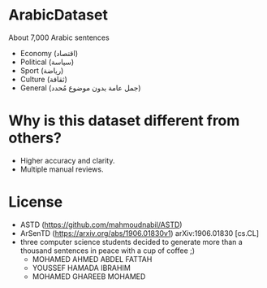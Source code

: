 # ArabicDataset
 About 7,000 Arabic sentences
* Economy (اقتصاد)
* Political (سياسة)
* Sport (رياضة)
* Culture (ثقافة)
* General (جمل عامة بدون موضوع مُحدد)
# Why is this dataset different from others?
* Higher accuracy and clarity.
* Multiple manual reviews.
# License
* ASTD (https://github.com/mahmoudnabil/ASTD)
* ArSenTD (https://arxiv.org/abs/1906.01830v1) arXiv:1906.01830 [cs.CL]
* three computer science students decided to generate more than a thousand sentences in peace with a cup of coffee ;)
   * MOHAMED AHMED ABDEL FATTAH
   * YOUSSEF HAMADA IBRAHIM
   * MOHAMED GHAREEB MOHAMED
